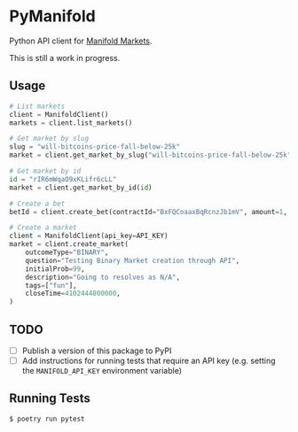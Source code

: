 # PyManifold

Python API client for [Manifold Markets](https://manifold.markets).

This is still a work in progress.

## Usage

```python
# List markets
client = ManifoldClient()
markets = client.list_markets()

# Get market by slug
slug = "will-bitcoins-price-fall-below-25k"
market = client.get_market_by_slug("will-bitcoins-price-fall-below-25k")

# Get market by id
id = "rIR6mWqaO9xKLifr6cLL"
market = client.get_market_by_id(id)

# Create a bet
betId = client.create_bet(contractId="BxFQCoaaxBqRcnzJb1mV", amount=1, outcome="NO")

# Create a market
client = ManifoldClient(api_key=API_KEY)
market = client.create_market(
    outcomeType="BINARY",
    question="Testing Binary Market creation through API",
    initialProb=99,
    description="Going to resolves as N/A",
    tags=["fun"],
    closeTime=4102444800000,
)
```

## TODO

- [ ] Publish a version of this package to PyPI
- [ ] Add instructions for running tests that require an API key (e.g. setting the `MANIFOLD_API_KEY` environment variable)

## Running Tests

```sh
$ poetry run pytest
```
